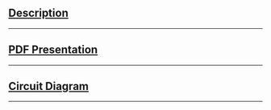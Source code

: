 ## [Description](/alset/v1/description.md)
---
## [PDF Presentation](https://github.com/robert-saramet/alset/blob/alset-v1/docs/presentation/Alset.pdf)
---
## [Circuit Diagram](https://github.com/robert-saramet/alset/blob/alset-v1/docs/schematics/schema.png)
---
